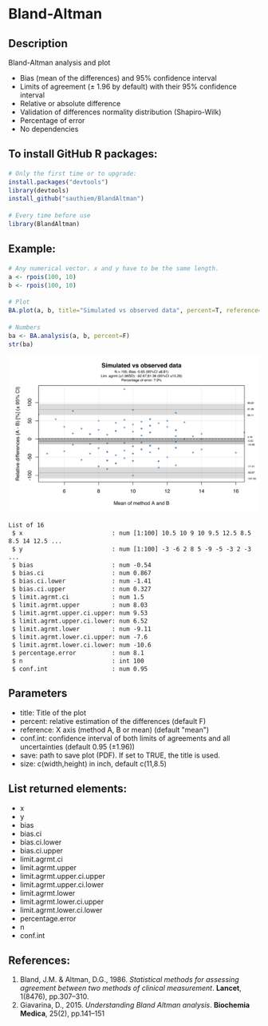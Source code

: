 # Bland-Altman

## Description

Bland-Altman analysis and plot

 - Bias (mean of the differences) and 95% confidence interval
 - Limits of agreement (± 1.96 by default) with their 95% confidence interval
 - Relative or absolute difference
 - Validation of differences normality distribution (Shapiro-Wilk)
 - Percentage of error
 - No dependencies


## To install GitHub R packages:

```R
# Only the first time or to upgrade:
install.packages("devtools")
library(devtools)
install_github("sauthiem/BlandAltman")

# Every time before use
library(BlandAltman)
```


## Example:

```R
# Any numerical vector. x and y have to be the same length.
a <- rpois(100, 10)
b <- rpois(100, 10)

# Plot
BA.plot(a, b, title="Simulated vs observed data", percent=T, reference="mean", conf.int=0.95)

# Numbers
ba <- BA.analysis(a, b, percent=F)
str(ba)

```

![BA Example](BA.svg)

```
List of 16
 $ x                         : num [1:100] 10.5 10 9 10 9.5 12.5 8.5 8.5 14 12.5 ...
 $ y                         : num [1:100] -3 -6 2 8 5 -9 -5 -3 2 -3 ...
 $ bias                      : num -0.54
 $ bias.ci                   : num 0.867
 $ bias.ci.lower             : num -1.41
 $ bias.ci.upper             : num 0.327
 $ limit.agrmt.ci            : num 1.5
 $ limit.agrmt.upper         : num 8.03
 $ limit.agrmt.upper.ci.upper: num 9.53
 $ limit.agrmt.upper.ci.lower: num 6.52
 $ limit.agrmt.lower         : num -9.11
 $ limit.agrmt.lower.ci.upper: num -7.6
 $ limit.agrmt.lower.ci.lower: num -10.6
 $ percentage.error          : num 8.1
 $ n                         : int 100
 $ conf.int                  : num 0.95
```

## Parameters

- title: Title of the plot
- percent: relative estimation of the differences (default F)
- reference: X axis (method A, B or mean) (default "mean")
- conf.int: confidence interval of both limits of agreements and all uncertainties (default 0.95 (±1.96))
- save: path to save plot (PDF). If set to TRUE, the title is used.
- size: c(width,height) in inch, default c(11,8.5)

## List returned elements:

- x
- y
- bias
- bias.ci
- bias.ci.lower
- bias.ci.upper
- limit.agrmt.ci
- limit.agrmt.upper
- limit.agrmt.upper.ci.upper
- limit.agrmt.upper.ci.lower
- limit.agrmt.lower
- limit.agrmt.lower.ci.upper
- limit.agrmt.lower.ci.lower
- percentage.error
- n
- conf.int


## References:

1) Bland, J.M. & Altman, D.G., 1986. *Statistical methods for assessing agreement between two methods of clinical measurement*. **Lancet**, 1(8476), pp.307–310.
2) Giavarina, D., 2015. *Understanding Bland Altman analysis*. **Biochemia Medica**, 25(2), pp.141–151
